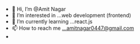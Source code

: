 - 👋 Hi, I’m @Amit Nagar
- 👀 I’m interested in ...web development (frontend)
- 🌱 I’m currently learning ...react.js
- 📫 How to reach me ...amitnagar0447@gmail.com
- 

<!---
nagaramit0447/nagaramit0447 is a ✨ special ✨ repository because its `README.md` (this file) appears on your GitHub profile.
You can click the Preview link to take a look at your changes.
--->

